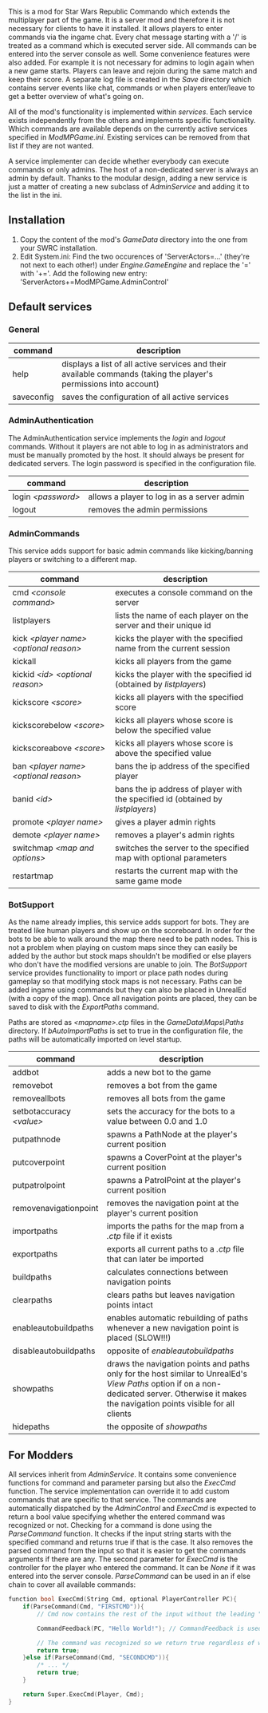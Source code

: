 This is a mod for Star Wars Republic Commando which extends the multiplayer part of the game. It is a server mod and therefore it is not necessary for clients to have it installed.
It allows players to enter commands via the ingame chat. Every chat message starting with a '/' is treated as a command which is executed server side. All commands can be entered into the server console as well.
Some convenience features were also added. For example it is not necessary for admins to login again when a new game starts. Players can leave and rejoin during the same match and keep their score. A separate log file is created in the _Save_ directory which contains server events like chat, commands or when players enter/leave to get a better overview of what's going on.

All of the mod's functionality is implemented within _services_. Each service exists independently from the others and implements specific functionality. Which commands are available depends on the currently active services specified in _ModMPGame.ini_. Existing services can be removed from that list if they are not wanted.

A service implementer can decide whether everybody can execute commands or only admins. The host of a non-dedicated server is always an admin by default. Thanks to the modular design, adding a new service is just a matter of creating a new subclass of _AdminService_ and adding it to the list in the ini.

## Installation

1. Copy the content of the mod's _GameData_ directory into the one from your SWRC installation.
2. Edit System.ini: Find the two occurences of 'ServerActors=...' (they're not next to each other!) under _Engine.GameEngine_ and replace the '=' with '+='. Add the following new entry: 'ServerActors+=ModMPGame.AdminControl'

## Default services

### General

| command    | description  |
|------------|--------------|
| help       | displays a list of all active services and their available commands (taking the player's permissions into account) |
| saveconfig | saves the configuration of all active services |

### AdminAuthentication

The AdminAuthentication service implements the _login_ and _logout_ commands. Without it players are not able to log in as administrators and must be manually promoted by the host. It should always be present for dedicated servers.
The login password is specified in the configuration file.

| command              | description  |
|----------------------|--------------|
| login _&lt;password>_| allows a player to log in as a server admin |
| logout               | removes the admin permissions |

### AdminCommands

This service adds support for basic admin commands like kicking/banning players or switching to a different map.

| command                                                 | description  |
|---------------------------------------------------------|--------------|
| cmd _&lt;console command>_                              | executes a console command on the server |
| listplayers                                             | lists the name of each player on the server and their unique id |
| kick _&lt;player name>_ _&lt;optional reason>_          | kicks the player with the specified name from the current session |
| kickall                                                 | kicks all players from the game |
| kickid _&lt;id>_ _&lt;optional reason>_                 | kicks the player with the specified id (obtained by _listplayers_) |
| kickscore _&lt;score>_                                  | kicks all players with the specified score |
| kickscorebelow _&lt;score>_                             | kicks all players whose score is below the specified value |
| kickscoreabove _&lt;score>_                             | kicks all players whose score is above the specified value |
| ban _&lt;player name>_ _&lt;optional reason>_           | bans the ip address of the specified player |
| banid _&lt;id>_                                         | bans the ip address of player with the specified id (obtained by _listplayers_) |
| promote _&lt;player name>_                              | gives a player admin rights |
| demote _&lt;player name>_                               | removes a player's admin rights |
| switchmap _&lt;map and options>_                        | switches the server to the specified map with optional parameters |
| restartmap                                              | restarts the current map with the same game mode |

### BotSupport

As the name already implies, this service adds support for bots. They are treated like human players and show up on the scoreboard. In order for the bots to be able to walk around the map there need to be path nodes. This is not a problem when playing on custom maps since they can easily be added by the author but stock maps shouldn't be modified or else players who don't have the modified versions are unable to join. The _BotSupport_ service provides functionality to import or place path nodes during gameplay so that modifying stock maps is not necessary. Paths can be added ingame using commands but they can also be placed in UnrealEd (with a copy of the map). Once all navigation points are placed, they can be saved to disk with the _ExportPaths_ command.

Paths are stored as _&lt;mapname>.ctp_ files in the _GameData\\Maps\\Paths_ directory. If _bAutoImportPaths_ is set to true in the configuration file, the paths will be automatically imported on level startup.

| command                    | description  |
|----------------------------|--------------|
| addbot                     | adds a new bot to the game |
| removebot                  | removes a bot from the game |
| removeallbots              | removes all bots from the game |
| setbotaccuracy _&lt;value>_| sets the accuracy for the bots to a value between 0.0 and 1.0 |
| putpathnode                | spawns a PathNode at the player's current position |
| putcoverpoint              | spawns a CoverPoint at the player's current position |
| putpatrolpoint             | spawns a PatrolPoint at the player's current position |
| removenavigationpoint      | removes the navigation point at the player's current position |
| importpaths                | imports the paths for the map from a _.ctp_ file if it exists |
| exportpaths                | exports all current paths to a _.ctp_ file that can later be imported |
| buildpaths                 | calculates connections between navigation points |
| clearpaths                 | clears paths but leaves navigation points intact |
| enableautobuildpaths       | enables automatic rebuilding of paths whenever a new navigation point is placed (SLOW!!!) |
| disableautobuildpaths      | opposite of _enableautobuildpaths_ |
| showpaths                  | draws the navigation points and paths only for the host similar to UnrealEd's _View Paths_ option if on a non-dedicated server. Otherwise it makes the navigation points visible for all clients |
| hidepaths                  | the opposite of _showpaths_ |

## For Modders

All services inherit from _AdminService_. It contains some convenience functions for command and parameter parsing but also the _ExecCmd_ function. The service implementation can override it to add custom commands that are specific to that service. The commands are automatically dispatched by the _AdminControl_ and _ExecCmd_ is expected to return a bool value specifying whether the entered command was recognized or not.
Checking for a command is done using the _ParseCommand_ function. It checks if the input string starts with the specified command and returns true if that is the case. It also removes the parsed command from the input so that it is easier to get the commands arguments if there are any. The second parameter for _ExecCmd_ is the controller for the player who entered the command. It can be _None_ if it was entered into the server console.
_ParseCommand_ can be used in an if else chain to cover all available commands:
```cpp
function bool ExecCmd(String Cmd, optional PlayerController PC){
	if(ParseCommand(Cmd, "FIRSTCMD")){
		// Cmd now contains the rest of the input without the leading "FIRSTCMD"

		CommandFeedback(PC, "Hello World!"); // CommandFeedback is used to display the command's output to the user

		// The command was recognized so we return true regardless of whether it was successful or not
		return true;
	}else if(ParseCommand(Cmd, "SECONDCMD")){
		/* ... */
		return true;
	}

	return Super.ExecCmd(Player, Cmd);
}
```
